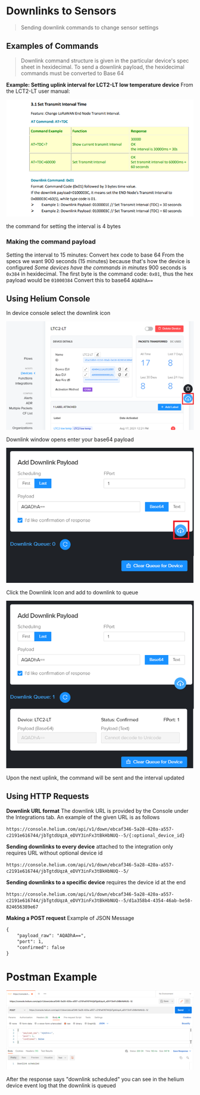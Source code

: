 # Downlinks to Sensors
> Sending downlink commands to change sensor settings 




## Examples of Commands
> Downlink command structure is given in the particular device's spec sheet in hexidecimal. 
> To send a downlink payload, the hexidecimal commands must be converted to Base 64

**Example: Setting uplink interval for LCT2-LT low temperature device**
From the LCT2-LT user manual: 

![commands example][Ce]

the command for setting the interval is 4 bytes
### Making the command payload
Setting the interval to 15 minutes: Convert hex code to base 64
From the specs we want 900 seconds (15 minutes) because that's how the device is configured
_Some devices have the commands in minutes_
900 seconds is `0x384` in hexidecimal. The first byte is the command code: `0x01`,
thus the hex payload would be `01000384`
Convert this to base64 `AQADhA==`

## Using Helium Console
In device console select the downlink icon

![from device console][Dc]

Downlink window opens enter your base64 payload

![downlink enterpayload][Dep]

Click the Downlink Icon and add to downlink to queue

![add to Queue][Q]

Upon the next uplink, the command will be sent and the interval updated

## Using HTTP Requests

**Downlink URL format**
The downlink URL is provided by the Console under the Integrations tab. 
An example of the given URL is as follows

` https://console.helium.com/api/v1/down/ebcaf346-5a28-420a-a557-c2191e616744/jbTgtdUqzA_eDVY3inFx3tBkHbNUQ--5/{:optional_device_id} `

**Sending downlinks to every device** attached to the integration only requires URL without optional device id

` https://console.helium.com/api/v1/down/ebcaf346-5a28-420a-a557-c2191e616744/jbTgtdUqzA_eDVY3inFx3tBkHbNUQ--5/ `

**Sending downlinks to a specific device** requires the device id at the end

`https://console.helium.com/api/v1/down/ebcaf346-5a28-420a-a557-c2191e616744/jbTgtdUqzA_eDVY3inFx3tBkHbNUQ--5/d1a358b4-4354-46ab-be58-824656389e67 `

**Making a POST request**
Example of JSON Message
```
{
    "payload_raw": "AQADhA==",
    "port": 1,
    "confirmed": false
}
```
# Postman Example

![downlink scheduled][Ds]

After the response says "downlink scheduled" you can see in the helium device event log that the downlink is queued


 [Ce]: <https://github.com/medsourjalehman/heliumdoc/blob/main/downlinks/LCT2LT%20commands.PNG>
 [Dc]: <https://github.com/medsourjalehman/heliumdoc/blob/main/downlinks/from%20device%20console.PNG>
 [Q]: <https://github.com/medsourjalehman/heliumdoc/blob/main/downlinks/add%20to%20queue.PNG>
 [Ds]: <https://github.com/medsourjalehman/heliumdoc/blob/main/downlinks/downlink%20scheduled.PNG>
 [Dep]: <https://github.com/medsourjalehman/heliumdoc/blob/main/downlinks/downlink%20enter%20%20payload.PNG>
